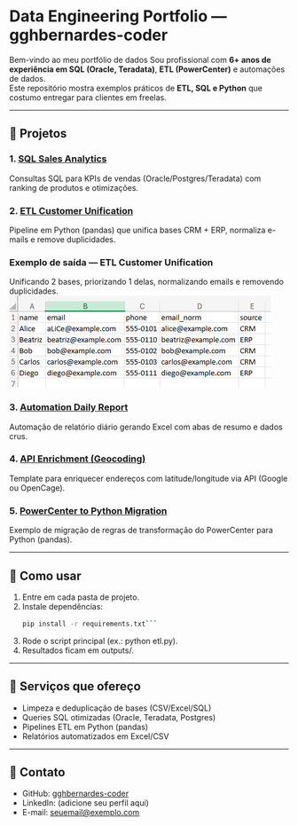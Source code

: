 # Data Engineering Portfolio — gghbernardes-coder

Bem-vindo ao meu portfólio de dados
Sou profissional com **6+ anos de experiência em SQL (Oracle, Teradata)**, **ETL (PowerCenter)** e automações de dados.  
Este repositório mostra exemplos práticos de **ETL, SQL e Python** que costumo entregar para clientes em freelas.

---

## 📂 Projetos

### 1. [SQL Sales Analytics](projects/01-sql-sales-analytics)
Consultas SQL para KPIs de vendas (Oracle/Postgres/Teradata) com ranking de produtos e otimizações.

### 2. [ETL Customer Unification](projects/02-etl-customer-unification)
Pipeline em Python (pandas) que unifica bases CRM + ERP, normaliza e-mails e remove duplicidades.
### Exemplo de saída — ETL Customer Unification
Unificando 2 bases, priorizando 1 delas, normalizando emails e removendo duplicidades.
![ETL Output](projects/02-etl-customer-unification/outputs/result.png)

### 3. [Automation Daily Report](projects/03-automation-daily-report)
Automação de relatório diário gerando Excel com abas de resumo e dados crus.

### 4. [API Enrichment (Geocoding)](projects/04-api-enrichment-geocoding)
Template para enriquecer endereços com latitude/longitude via API (Google ou OpenCage).

### 5. [PowerCenter to Python Migration](projects/05-powercenter-to-python-migration)
Exemplo de migração de regras de transformação do PowerCenter para Python (pandas).

---

## 🚀 Como usar
1. Entre em cada pasta de projeto.  
2. Instale dependências:  
   ```bash
   pip install -r requirements.txt```
3. Rode o script principal (ex.: python etl.py).
4. Resultados ficam em outputs/.

---

## 🎯 Serviços que ofereço
- Limpeza e deduplicação de bases (CSV/Excel/SQL)  
- Queries SQL otimizadas (Oracle, Teradata, Postgres)  
- Pipelines ETL em Python (pandas)  
- Relatórios automatizados em Excel/CSV  

---

## 📩 Contato
- GitHub: [gghbernardes-coder](https://github.com/gghbernardes-coder)  
- LinkedIn: (adicione seu perfil aqui)  
- E-mail: seuemail@exemplo.com
